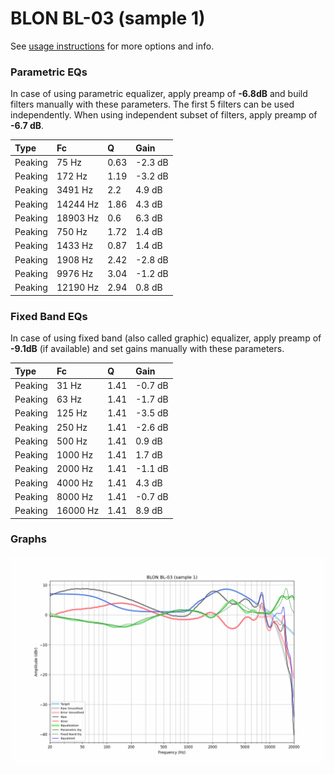 # BLON BL-03 (sample 1)
See [usage instructions](https://github.com/jaakkopasanen/AutoEq#usage) for more options and info.

### Parametric EQs
In case of using parametric equalizer, apply preamp of **-6.8dB** and build filters manually
with these parameters. The first 5 filters can be used independently.
When using independent subset of filters, apply preamp of **-6.7 dB**.

| Type    | Fc       |    Q | Gain    |
|:--------|:---------|:-----|:--------|
| Peaking | 75 Hz    | 0.63 | -2.3 dB |
| Peaking | 172 Hz   | 1.19 | -3.2 dB |
| Peaking | 3491 Hz  | 2.2  | 4.9 dB  |
| Peaking | 14244 Hz | 1.86 | 4.3 dB  |
| Peaking | 18903 Hz | 0.6  | 6.3 dB  |
| Peaking | 750 Hz   | 1.72 | 1.4 dB  |
| Peaking | 1433 Hz  | 0.87 | 1.4 dB  |
| Peaking | 1908 Hz  | 2.42 | -2.8 dB |
| Peaking | 9976 Hz  | 3.04 | -1.2 dB |
| Peaking | 12190 Hz | 2.94 | 0.8 dB  |

### Fixed Band EQs
In case of using fixed band (also called graphic) equalizer, apply preamp of **-9.1dB**
(if available) and set gains manually with these parameters.

| Type    | Fc       |    Q | Gain    |
|:--------|:---------|:-----|:--------|
| Peaking | 31 Hz    | 1.41 | -0.7 dB |
| Peaking | 63 Hz    | 1.41 | -1.7 dB |
| Peaking | 125 Hz   | 1.41 | -3.5 dB |
| Peaking | 250 Hz   | 1.41 | -2.6 dB |
| Peaking | 500 Hz   | 1.41 | 0.9 dB  |
| Peaking | 1000 Hz  | 1.41 | 1.7 dB  |
| Peaking | 2000 Hz  | 1.41 | -1.1 dB |
| Peaking | 4000 Hz  | 1.41 | 4.3 dB  |
| Peaking | 8000 Hz  | 1.41 | -0.7 dB |
| Peaking | 16000 Hz | 1.41 | 8.9 dB  |

### Graphs
![](./BLON%20BL-03%20(sample%201).png)